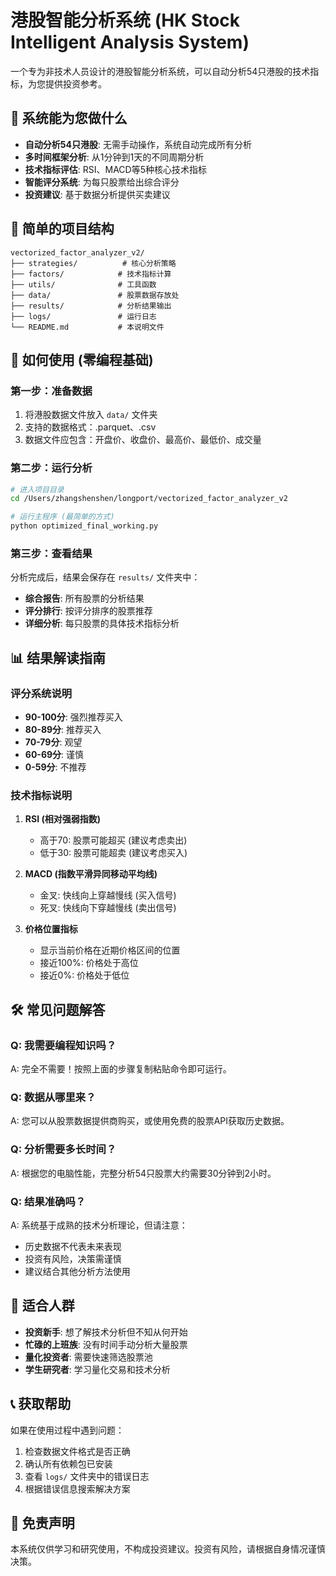 # 港股智能分析系统 (HK Stock Intelligent Analysis System)

一个专为非技术人员设计的港股智能分析系统，可以自动分析54只港股的技术指标，为您提供投资参考。

## 🎯 系统能为您做什么

- **自动分析54只港股**: 无需手动操作，系统自动完成所有分析
- **多时间框架分析**: 从1分钟到1天的不同周期分析
- **技术指标评估**: RSI、MACD等5种核心技术指标
- **智能评分系统**: 为每只股票给出综合评分
- **投资建议**: 基于数据分析提供买卖建议

## 📁 简单的项目结构

```
vectorized_factor_analyzer_v2/
├── strategies/          # 核心分析策略
├── factors/            # 技术指标计算
├── utils/              # 工具函数
├── data/               # 股票数据存放处
├── results/            # 分析结果输出
├── logs/               # 运行日志
└── README.md           # 本说明文件
```

## 🚀 如何使用 (零编程基础)

### 第一步：准备数据
1. 将港股数据文件放入 `data/` 文件夹
2. 支持的数据格式：.parquet、.csv
3. 数据文件应包含：开盘价、收盘价、最高价、最低价、成交量

### 第二步：运行分析
```bash
# 进入项目目录
cd /Users/zhangshenshen/longport/vectorized_factor_analyzer_v2

# 运行主程序 (最简单的方式)
python optimized_final_working.py
```

### 第三步：查看结果
分析完成后，结果会保存在 `results/` 文件夹中：
- **综合报告**: 所有股票的分析结果
- **评分排行**: 按评分排序的股票推荐
- **详细分析**: 每只股票的具体技术指标分析

## 📊 结果解读指南

### 评分系统说明
- **90-100分**: 强烈推荐买入
- **80-89分**: 推荐买入
- **70-79分**: 观望
- **60-69分**: 谨慎
- **0-59分**: 不推荐

### 技术指标说明
1. **RSI (相对强弱指数)**
   - 高于70: 股票可能超买 (建议考虑卖出)
   - 低于30: 股票可能超卖 (建议考虑买入)

2. **MACD (指数平滑异同移动平均线)**
   - 金叉: 快线向上穿越慢线 (买入信号)
   - 死叉: 快线向下穿越慢线 (卖出信号)

3. **价格位置指标**
   - 显示当前价格在近期价格区间的位置
   - 接近100%: 价格处于高位
   - 接近0%: 价格处于低位

## 🛠️ 常见问题解答

### Q: 我需要编程知识吗？
A: 完全不需要！按照上面的步骤复制粘贴命令即可运行。

### Q: 数据从哪里来？
A: 您可以从股票数据提供商购买，或使用免费的股票API获取历史数据。

### Q: 分析需要多长时间？
A: 根据您的电脑性能，完整分析54只股票大约需要30分钟到2小时。

### Q: 结果准确吗？
A: 系统基于成熟的技术分析理论，但请注意：
   - 历史数据不代表未来表现
   - 投资有风险，决策需谨慎
   - 建议结合其他分析方法使用

## 🎯 适合人群

- **投资新手**: 想了解技术分析但不知从何开始
- **忙碌的上班族**: 没有时间手动分析大量股票
- **量化投资者**: 需要快速筛选股票池
- **学生研究者**: 学习量化交易和技术分析

## 📞 获取帮助

如果在使用过程中遇到问题：
1. 检查数据文件格式是否正确
2. 确认所有依赖包已安装
3. 查看 `logs/` 文件夹中的错误日志
4. 根据错误信息搜索解决方案

## 📝 免责声明

本系统仅供学习和研究使用，不构成投资建议。投资有风险，请根据自身情况谨慎决策。